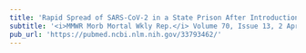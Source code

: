 ```yaml
---
title: 'Rapid Spread of SARS-CoV-2 in a State Prison After Introduction by Newly Transferred Incarcerated Persons - Wisconsin, August 14-October 22, 2020.'
subtitle: '<i>MMWR Morb Mortal Wkly Rep.</i> Volume 70, Issue 13, 2 April 2021'
pub_url: 'https://pubmed.ncbi.nlm.nih.gov/33793462/'
---
```

